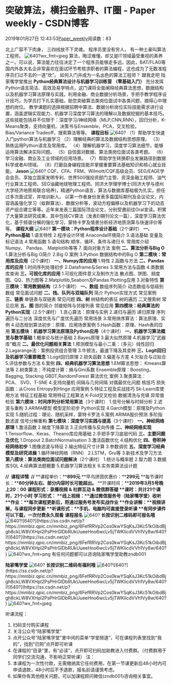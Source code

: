 
# 突破算法，横扫金融界、IT圈 - Paper weekly - CSDN博客


2019年01月27日 12:43:53[Paper_weekly](https://me.csdn.net/c9Yv2cf9I06K2A9E)阅读数：83



北上广容不下肉身，
三四线放不下灵魂，
程序员里没有穷人，
有一种土豪叫算法工程师。
![640?wx_fmt=jpeg](https://ss.csdn.net/p?https://mmbiz.qpic.cn/mmbiz_jpg/2dyaKtWthUp8QGmmJib8Ix1I9lmoOVlO9RAICoVYrEDAYh6W7kVlxdhjnouCII14YOibaBfqX8GyibhSkmfeKIwzA/640?wx_fmt=jpeg)
算法，晦涩难懂，却又是IT领域最受重视的素养之一。可以说，算法能力往往决定了一个程序员能够走多远。因此，BAT/FLAG等国内外各大名企非常喜欢在面试环节考核求职者的算法编程，这也成为了无数准程序员们过不去的一道“坎”。
如何入门并成为一名出色的算法工程师？
跟我走吧
陆家嘴学堂推出
**Pyth****on****经典算法设计与机器学习训练营**
**（**零基础入门**）**
充分发挥Python语言简洁、高效及易学特点，这门课将全面阐释经典算法思想，数据结构以及机器学习算法原理与实践，利用金融、商业数据分析场景，手把手教学程序设计技巧，为学员打下扎实基础，助您突破算法类岗位面试中各类问题，摘得心中理想的岗位。
教学课题的选择根据招聘中算法、数据分析岗位实际技能需求进行设置，涵盖逻辑实现能力、机器学习深度学习算法的理解以及数据挖掘的基本技巧。这些技能包括并不仅限于：深度学习/神经网络（MLP,CNN,RNN），回归分析，K-Means聚类，支持向量机、决策书与Ensemble，PCA，交叉检验，Bias/Variance Tradeoff，搜索算法等等。
**课程目标**
![640?](https://ss.csdn.net/p?https://mmbiz.qpic.cn/mmbiz/yqVAqoZvDibG6wlFUVibvvuoCyK8g203xOWC41VMpfJ4t2SGRWnibL2qpsHfPMuiaQgRpeAyLb0DgwaO6micCmV3p3Q/640?)
（1）帮助学生快速入门python算法与机器学习
（2）理解经典的算法及数据结构思想原理。
（3）熟练运用Python语言及常用库。
（4）理解机器学习，深度学习算法细节，能够运用算法解决实际问题。
（5）自信面对数据、算法类岗位面试各类考题。
（6）学习金融、商业及工业领域的应用场景。
（7）帮助学生转换职业发展路径到数据科学或者AI领域。
（8）打磨自身编程技能并掌握重要算法基础知识和核心就业技能。
**Jason**
![640?](https://ss.csdn.net/p?https://mmbiz.qpic.cn/mmbiz/yqVAqoZvDibG6wlFUVibvvuoCyK8g203xOWC41VMpfJ4t2SGRWnibL2qpsHfPMuiaQgRpeAyLb0DgwaO6micCmV3p3Q/640?)
CQF、CFA、FRM、Wilmott/CQF高级会员、SEG/EAGE学会会员、享独立国家发明专利、世界500强投资部门主管、资深金融工程师、油气行业算法工程师、SEG油藏地球物理工程师。同济大学理学博士(同济大学与德州大学经济地质局联合培养)，精通Python语言，算法与数据库基础极为扎实。担任过多次面试官，并培训新人。
以第一作者身份发表多篇国际期刊及会议论文，内容涵盖强化学习（蚁群算法）、数据分析等，波动方程偏移以及机器学习下的动态资产组合建立等等。近年来发表三篇国际顶会论文，分别受邀前往Oral宣读。积累了大量算法研究成果，其中包括CV算法（发表EI期刊论文一篇），深度学习算法优化，基于频谱分解的强化学习，蒙特卡罗及情景分析经济地质测算与快速评价等等。
**课程大纲**
![640?](https://ss.csdn.net/p?https://mmbiz.qpic.cn/mmbiz/yqVAqoZvDibG6wlFUVibvvuoCyK8g203xOWC41VMpfJ4t2SGRWnibL2qpsHfPMuiaQgRpeAyLb0DgwaO6micCmV3p3Q/640?)
**第一模块：Python程序设计基础**（2个课时）
**一、Python基础**
1.语言特性
2.程序设计环境
Anaconda环境简介
3.语法基础
变量及标记语法
4.常用函数
5.语句结构
顺序、循环、条件与递归
6. 常用库介绍
Numpy、 Pandas、 Matplotlib等等
7. 面向对象方法
案例
**二、算法分析与Big O**
1.算法分析与Big O简介
2.Big O 案例
3.Python 数据结构中的Big O
**第二模块：常用库及应用**（2个课时）
**一、Numpy库的应用**
1.特性
2.函数与方法
**二、Pandas库的应用**
1.时间序列处理初步
2.Dataframe与Series
3.常用方法与函数
4.类数据库查询
**三、可视化库的应用**
1.可视化图件意义及制作方法
散点图、饼图、频度图、QQ、热力图等
2.Matplotlib,Seaborn及Pandas Plotting应用
3.对象特性
**第三模块：常用数据结构**（2.5个课时）
**一、数组**
数组序列简介
动态数组与低级别数组
常见面试问题
**二、栈、队列与双端队列**
简介
Python实现方式
常见案例
**三、链表**
单链表与双链表
常见问题
**四、树**
树结构的表征
树的遍历
二叉搜索树
常见应用
**五、图**
图的简介
邻接矩阵与邻接列表
常见应用
**第四模块：经典算法的Python实现**（2.5个课时）
1.贪心算法：原理与实例
2.递归与遍历
递归原理
序列遍历与二分法
深度优先与广度优先遍历
常用场景
3.常用排序算法：算法原理、实例
4.动态规划算法初步：原理、应用场景案例
5.Hash函数：原理、Hash表的应用
**第五模块：机器学习算法原理及Python应用**（4个课时）
**一、机器学习算法概览与数学基础**
1.概率论与统计基础
2.Bayes原理
3.最大似然原理
4.机器学习“武器库”概况
**二、最优化问题相关算法**
1.预测模型与最小二乘：（多元）线性回归
2.Lagarange法：案例投资组合管理
3.牛顿法，最速下降及其变种
**三、Logit回归及机器学习重要概念**
1.Logit回归原理
2.损失函数
3.偏差与方差
4.欠拟合与过拟合
5.评估参数与方法
6.案例
**四、经典机器学习算法思想**
1.EM算法思想： Kmeans算法等
2.树类算法：不纯度计算：熵与Gini系数
Ensemble原理：Boosting，Bagging, Stacking
GBDT,RandomForest
算法优化
案例
3.聚类算法：PCA、 SVD、T-SNE
4.支持向量机
间隔与几何间隔
对偶最优化问题
核技巧
损失函数：从Cross Entropy到Hinge
应用案例
5.特征工程及实战技巧
Sk-Learn库使用方法
特征工程基础
常用特征工程算法
K-Fold交叉检验
数据清洗与充填
异常值检验
**第六模块：时间序列分析常用算法**（3个课时）
1.信号分解与时频分析
2.滤波与重构
3.ARIMA模型
模型定阶初步
Python实现
4.Garch模型：原理及Python实现
5.随机过程：理论、随机采样，蒙特卡罗法
6.案例
ARIMA股价预测
多阶指数滤波
信号分解重构
**第七模块：深度学习实践与提高**（3个课时）
**一、神经网络原理**
1.激活函数
2.梯度下降算法
3.正向传播与反向传播
**二、神经网络实现**
1.Tensorflow、Keras、Theano库应用基础
2.手把手学习底层代码
**三、主要问题及优化**
1.Dropout
2.BatchNormalisation
3.激活函数优化
4.结构优化
**四、卷积神经网络初步**
1.图像滤波与特征
2.输出特征尺寸计算
3.参数调优
**五、深度学习经典模型及研究进展**
1.循环神经网络（RNN）
2.LSTM，Gru等
3.新技术及学习方法
**第八模块：算法类岗位面试问题解决**（2个课时）
1.统计与概率题
2.智力题
3.数据库SQL
4.经典算法题概要
5.机器学习算法相关
6.实务类算法设计题

**//  课程详情  //**
**课程单价：****899元**
**早鸟拼团优惠价：****299元**
**每节课时长：****60分钟左右、部分内容时长可能超出。**
**开课时间：****2019年3月5号晚上20：00**
**课程形式：****录播视频 & 社群互动 & 微信群答疑**
**课时：****共计21个课时，21个小时**
**学习形式：**
**线上视频：**通过微信服务号（陆家嘴学堂）收听
**作业：**每次课程更新后，将通过服务号发布实战作业
**作业讲解：**视频讲解，与课程同步更新
**听课形式：**手机、电脑均可直接登录听课
**有同步课件可以下****载，一次付费永久观看**
**课程报名**
![640?](https://ss.csdn.net/p?https://mmbiz.qpic.cn/mmbiz/yqVAqoZvDibG6wlFUVibvvuoCyK8g203xOWC41VMpfJ4t2SGRWnibL2qpsHfPMuiaQgRpeAyLb0DgwaO6micCmV3p3Q/640?)
**长按识别二维码即可报名哦**
![640?](https://ss.csdn.net/p?https://mmbiz.qpic.cn/mmbiz_png/6FefRRVp2Cos0kwYSqKsJ3Kc51kOibdBjgh8ckLW8VXHpl2PsPHrGlDbRUkUueeHno6wcLv5jTWKlicdVVh1Vy8w/640?)![640?](https://ss.csdn.net/p?https://mmbiz.qpic.cn/mmbiz_png/6FefRRVp2Cos0kwYSqKsJ3Kc51kOibdBjgh8ckLW8VXHpl2PsPHrGlDbRUkUueeHno6wcLv5jTWKlicdVVh1Vy8w/640?)![640?](https://ss.csdn.net/p?https://mmbiz.qpic.cn/mmbiz_png/6FefRRVp2Cos0kwYSqKsJ3Kc51kOibdBjgh8ckLW8VXHpl2PsPHrGlDbRUkUueeHno6wcLv5jTWKlicdVVh1Vy8w/640?)
![640?wx_fmt=png](https://ss.csdn.net/p?https://mmbiz.qpic.cn/mmbiz_png/AbwmjnZsYNcuq49UKpsuXHc5Kib87BXo9Nlu2uNy0ziaNqibFicmVBqgHwlBMS7evPibhUYP4t6epzjHw796ibXFKDibQ/640?wx_fmt=png)
有任何问题都可以咨询陆家嘴学堂助教zndb001

**陆家嘴学堂**
![640?](https://ss.csdn.net/p?https://mmbiz.qpic.cn/mmbiz/yqVAqoZvDibG6wlFUVibvvuoCyK8g203xOWC41VMpfJ4t2SGRWnibL2qpsHfPMuiaQgRpeAyLb0DgwaO6micCmV3p3Q/640?)
**长按识别二维码有福利哦**
![640?](https://ss.csdn.net/p?https://mmbiz.qpic.cn/mmbiz_png/6FefRRVp2Cos0kwYSqKsJ3Kc51kOibdBjgh8ckLW8VXHpl2PsPHrGlDbRUkUueeHno6wcLv5jTWKlicdVVh1Vy8w/640?)![640?](https://ss.csdn.net/p?https://mmbiz.qpic.cn/mmbiz_png/6FefRRVp2Cos0kwYSqKsJ3Kc51kOibdBjgh8ckLW8VXHpl2PsPHrGlDbRUkUueeHno6wcLv5jTWKlicdVVh1Vy8w/640?)![640?](https://ss.csdn.net/p?https://mmbiz.qpic.cn/mmbiz_png/6FefRRVp2Cos0kwYSqKsJ3Kc51kOibdBjgh8ckLW8VXHpl2PsPHrGlDbRUkUueeHno6wcLv5jTWKlicdVVh1Vy8w/640?)
![640?wx_fmt=jpeg](https://ss.csdn.net/p?https://mmbiz.qpic.cn/mmbiz_jpg/POlaUrYopFa3iaYBHiaLN78eIQzSicgtUBaT7GObvtvBXlCjNq2RfkA9zfJrTQYmqK9sGW8zj2O7vMAtSjibQdia38A/640?wx_fmt=jpeg)

听课流程：
1. 扫码支付购买课程
2. 关注公众号“陆家嘴学堂”
3. 点开公众号“陆家嘴学堂”里中间的菜单“学堂频道”，可在课程列表里找到“我的”，找到“已购”点开即可听课
4. 在课程的“目录”里，有“必读”，点开即可扫码加助教进入付费群。（付费群用于同学们交流沟通，不影响正常听课）
注：
1. 本课程为一次性付款，无需缴纳其它任何费用，在第一节课更新后48小时内可申请退款，48小时后不予退款，报名前请谨慎考虑。
2. 如果你有其他相关问题，可以加课程顾问微信(zndb001)咨询相关事宜。


